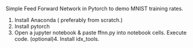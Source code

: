 Simple Feed Forward Network in Pytorch to demo MNIST training rates.

1. Install Anaconda ( preferably from scratch.)
2. Install pytorch
3. Open a jupyter notebook & paste ffnn.py into notebook cells. Execute code.
(optional)4. Install idx_tools. 

